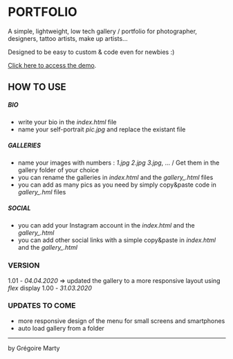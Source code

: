 # PORTFOLIO

A simple, lightweight, low tech gallery / portfolio for photographer, designers, tattoo artists, make up artists...

Designed to be easy to custom & code even for newbies :)

[Click here to access the demo](https://gregoiremarty.github.io/portfolio_template/).

## HOW TO USE
##### BIO
* write your bio in the *index.html* file
* name your self-portrait *pic.jpg* and replace the existant file
##### GALLERIES
* name your images with numbers : *1.jpg 2.jpg 3.jpg*, ... / Get them in the gallery folder of your choice
* you can rename the galleries in *index.html* and the *gallery_.html* files
* you can add as many pics as you need by simply copy&paste code in *gallery_.hml* files
##### SOCIAL
* you can add your Instagram account in the *index.html* and the *gallery_.html*
* you can add other social links with a simple copy&paste in *index.html* and the *gallery_.html*

### VERSION
1.01 - *04.04.2020* => updated the gallery to a more responsive layout using *flex* display
1.00 - *31.03.2020*

### UPDATES TO COME

* more responsive design of the menu for small screens and smartphones
* auto load gallery from a folder

---

by Grégoire Marty
